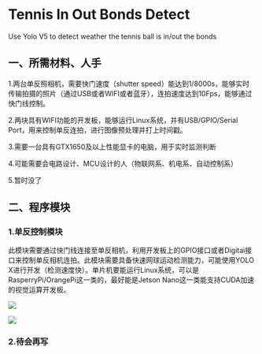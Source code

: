 # Tennis In Out Bonds Detect

Use Yolo V5 to detect weather the tennis ball is in/out the bonds

## 一、所需材料、人手

1.两台单反照相机，需要快门速度（shutter speed）能达到1/8000s，能够实时传输拍摄的照片（通过USB或者WIFI或者蓝牙），连拍速度达到10Fps，能够通过快门线控制。

2.两块具有WIFI功能的开发板，能够运行Linux系统，并有USB/GPIO/Serial Port，用来控制单反连拍，进行图像预处理并打上时间戳。

3.需要一台具有GTX1650及以上性能显卡的电脑，用于实时监测判断

4.可能需要会电路设计、MCU设计的人（物联网系、机电系、自动控制系）

5.暂时没了

## 二、程序模块

### 1.单反控制模块

​		此模块需要通过快门线连接至单反相机，利用开发板上的GPIO接口或者Digitai接口来控制单反相机连拍。此模块需要具备快速网球运动检测能力，可能使用YOLO X进行开发（检测速度快）。单片机要能运行Linux系统，可以是RasperryPi/OrangePi这一类的，最好能是Jetson Nano这一类能支持CUDA加速的视觉运算开发板。

![](https://pic.imgdb.cn/item/6256485f239250f7c5bfcc81.png)

![](https://pic.imgdb.cn/item/6256485f239250f7c5bfcd13.png)

### 2.待会再写
